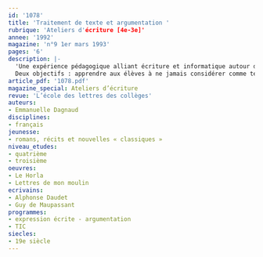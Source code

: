 ```yaml
---
id: '1078'
title: 'Traitement de texte et argumentation '
rubrique: 'Ateliers d'écriture [4e-3e]'
annee: '1992'
magazine: 'n°9 1er mars 1993'
pages: '6'
description: |-
  'Une expérience pédagogique alliant écriture et informatique autour de deux textes sur la chasse extraits des « Lettres de mon moulin », de Daudet et du « Horla », de Maupassant…
  Deux objectifs : apprendre aux élèves à ne jamais considérer comme terminé le premier jet d’une production écrite ; les conduire vers les écrits argumentatifs…'
article_pdf: '1078.pdf'
magazine_special: Ateliers d’écriture
revue: 'L’école des lettres des collèges'
auteurs:
- Emmanuelle Dagnaud
disciplines:
- français
jeunesse:
- romans, récits et nouvelles « classiques »
niveau_etudes:
- quatrième
- troisième
oeuvres:
- Le Horla
- Lettres de mon moulin
ecrivains:
- Alphonse Daudet
- Guy de Maupassant
programmes:
- expression écrite - argumentation
- TIC
siecles:
- 19e siècle
---
```

